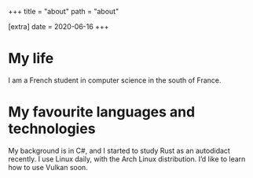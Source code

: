 +++
title = "about"
path = "about"

[extra]
date = 2020-06-16
+++

# My life

I am a French student in computer science in the south of France.

# My favourite languages and technologies

My background is in C#, and I started to study Rust as an autodidact recently. I use Linux daily, with the Arch Linux distribution. I’d like to learn how to use Vulkan soon.
